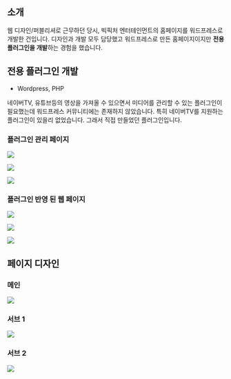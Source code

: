## 소개

웹 디자인/퍼블리셔로 근무하던 당시, 빅픽처 엔터테인먼트의 홈페이지를 워드프레스로 개발한 건입니다. 디자인과 개발 모두 담당했고 워드프레스로 만든 홈페이지이지만 **전용 플러그인을 개발**하는 경험을 했습니다.

## 전용 플러그인 개발  

- Wordpress, PHP

네이버TV, 유튜브등의 영상을 가져올 수 있으면서 미디어를 관리할 수 있는 플러그인이 필요했는데 워드프레스 커뮤니티에는 존재하지 않았습니다. 특히 네이버TV를 지원하는 플러그인이 있을리 없었습니다. 그래서 직접 만들었던 플러그인입니다.

### 플러그인 관리 페이지

![](https://johnyworld2019.s3.ap-northeast-2.amazonaws.com/static/media/bevl-03.762afde7.jpg)

![](https://johnyworld2019.s3.ap-northeast-2.amazonaws.com/static/media/bevl-01.3b64d1d4.jpg)

![](https://johnyworld2019.s3.ap-northeast-2.amazonaws.com/static/media/bevl-02.6d2df708.jpg)

### 플러그인 반영 된 웹 페이지  

![](https://johnyworld2019.s3.ap-northeast-2.amazonaws.com/static/media/bevl-00.1764385f.jpg)

![](https://johnyworld2019.s3.ap-northeast-2.amazonaws.com/static/media/bevl-05.183f09de.jpg)

![](https://johnyworld2019.s3.ap-northeast-2.amazonaws.com/static/media/bevl-04.8588565e.jpg)

## 페이지 디자인

### 메인  

![](https://johnyworld2019.s3.ap-northeast-2.amazonaws.com/static/media/bigpic-design.410eb918.jpg)

### 서브 1  

![](https://johnyworld2019.s3.ap-northeast-2.amazonaws.com/static/media/bigpic-sub-02.ecba099b.jpg)

### 서브 2

![](https://johnyworld2019.s3.ap-northeast-2.amazonaws.com/static/media/bigpic-sub-01.99206417.jpg)